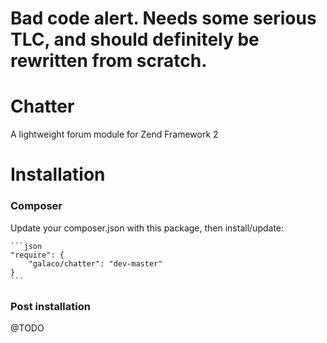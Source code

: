 # Bad code alert. Needs some serious TLC, and should definitely be rewritten from scratch.

Chatter
=======
A lightweight forum module for Zend Framework 2

Installation
============
### Composer
Update your composer.json with this package, then install/update:

    ```json
    "require": {
		"galaco/chatter": "dev-master"
    }
    ```
	
### Post installation
@TODO
